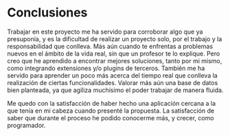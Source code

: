 # Conclusiones

Trabajar en este proyecto me ha servido para corroborar algo que ya presuponía, y es la dificultad de realizar un proyecto solo, por el trabajo y la responsabilidad que conlleva. Más aún cuando te enfrentas a problemas nuevos en el ámbito de la vida real, sin que un profesor te lo explique.
Pero creo que he aprendido a encontrar mejores soluciones, tanto por mi mismo, como integrando extensiones y/o plugins de terceros.
También me ha servido para aprender un poco más acerca del tiempo real que conlleva la realización de ciertas funcionalidades. Valorar más aún una base de datos bien planteada, ya que agiliza muchísimo el poder trabajar de manera fluida.

Me quedo con la satisfacción de haber hecho una aplicación cercana a la que tenía en mi cabeza cuando presenté la propuesta. La satisfacción de saber que durante el proceso he podido conocerme más, y crecer, como programador.

